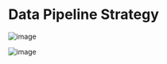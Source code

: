 # Data Pipeline Strategy

![image](https://github.com/user-attachments/assets/13942232-a3fa-4aff-a343-e223e44c87a1)

![image](https://github.com/user-attachments/assets/8ba59a0d-701b-4007-b248-0db1138f9263)





